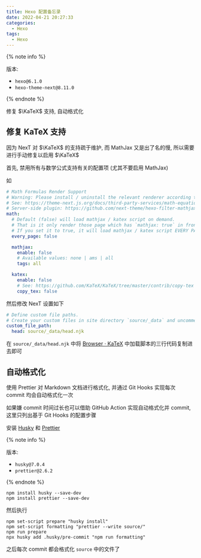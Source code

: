 ```yaml
---
title: Hexo 配置备忘录
date: 2022-04-21 20:27:33
categories:
  - Hexo
tags:
  - Hexo
---
```


{% note info %}

版本:

- `hexo@6.1.0`
- `hexo-theme-next@8.11.0`

{% endnote %}

修复 $\KaTeX$ 支持, 自动格式化

<!-- more -->

## 修复 KaTeX 支持

因为 NexT 对 $\KaTeX$ 的支持疏于维护, 而 MathJax 又是出了名的慢, 所以需要进行手动修复以启用 $\KaTeX$

首先, 禁用所有与数学公式支持有关的配置项 (尤其不要启用 MathJax)

如

```yaml NexT config file
# Math Formulas Render Support
# Warning: Please install / uninstall the relevant renderer according to the documentation.
# See: https://theme-next.js.org/docs/third-party-services/math-equations
# Server-side plugin: https://github.com/next-theme/hexo-filter-mathjax
math:
  # Default (false) will load mathjax / katex script on demand.
  # That is it only render those page which has `mathjax: true` in front-matter.
  # If you set it to true, it will load mathjax / katex script EVERY PAGE.
  every_page: false

  mathjax:
    enable: false
    # Available values: none | ams | all
    tags: all

  katex:
    enable: false
    # See: https://github.com/KaTeX/KaTeX/tree/master/contrib/copy-tex
    copy_tex: false
```

然后修改 NexT 设置如下

```yaml NexT config file
# Define custom file paths.
# Create your custom files in site directory `source/_data` and uncomment needed files below.
custom_file_path:
  head: source/_data/head.njk
```

在 `source/_data/head.njk` 中将 [Browser · KaTeX](https://katex.org/docs/browser.html#starter-template) 中加载脚本的三行代码复制进去即可

## 自动格式化

使用 Prettier 对 Markdown 文档进行格式化, 并通过 Git Hooks 实现每次 commit 均会自动格式化一次

如果嫌 commit 时间过长也可以借助 GitHub Action 实现自动格式化并 commit, 这里只列出基于 Git Hooks 的配置步骤

安装 [Husky](https://github.com/typicode/husky) 和 [Prettier](https://github.com/prettier/prettier)

{% note info %}

版本:

- `husky@7.0.4`
- `prettier@2.6.2`

{% endnote %}

```shell
npm install husky --save-dev
npm install prettier --save-dev
```

然后执行

```shell
npm set-script prepare "husky install"
npm set-script formatting "prettier --write source/"
npm run prepare
npx husky add .husky/pre-commit "npm run formatting"
```

之后每次 commit 都会格式化 `source` 中的文件了
